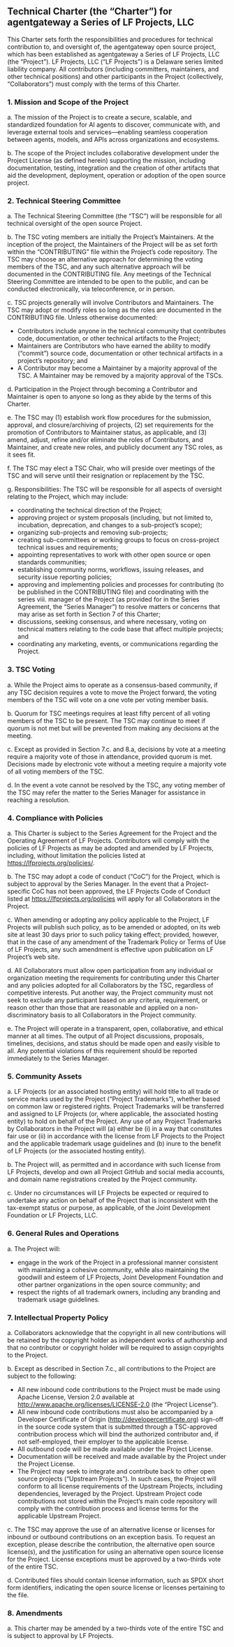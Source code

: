 ## Technical Charter (the “Charter”) for agentgateway a Series of LF Projects, LLC

This Charter sets forth the responsibilities and procedures for technical contribution to, and
oversight of, the agentgateway open source project, which has been established as agentgateway
a Series of LF Projects, LLC (the “Project”). LF Projects, LLC (“LF Projects”) is a Delaware
series limited liability company. All contributors (including committers, maintainers, and other
technical positions) and other participants in the Project (collectively, “Collaborators”) must
comply with the terms of this Charter.

### 1. Mission and Scope of the Project

a. The mission of the Project is to create a secure, scalable, and standardized
foundation for AI agents to discover, communicate with, and leverage external
tools and services—enabling seamless cooperation between agents, models, and
APIs across organizations and ecosystems.

b. The scope of the Project includes collaborative development under the Project
License (as defined herein) supporting the mission, including documentation,
testing, integration and the creation of other artifacts that aid the development,
deployment, operation or adoption of the open source project.

### 2. Technical Steering Committee

a. The Technical Steering Committee (the “TSC”) will be responsible for all
technical oversight of the open source Project.

b. The TSC voting members are initially the Project’s Maintainers. At the inception
of the project, the Maintainers of the Project will be as set forth within the
“CONTRIBUTING” file within the Project’s code repository. The TSC may
choose an alternative approach for determining the voting members of the TSC,
and any such alternative approach will be documented in the CONTRIBUTING
file. Any meetings of the Technical Steering Committee are intended to be open
to the public, and can be conducted electronically, via teleconference, or in
person.

c. TSC projects generally will involve Contributors and Maintainers. The TSC may
adopt or modify roles so long as the roles are documented in the
CONTRIBUTING file. Unless otherwise documented:
- Contributors include anyone in the technical community that contributes
code, documentation, or other technical artifacts to the Project; 
- Maintainers are Contributors who have earned the ability to modify
(“commit”) source code, documentation or other technical artifacts in a
project’s repository; and 
- A Contributor may become a Maintainer by a majority approval of the
TSC. A Maintainer may be removed by a majority approval of the TSCs. 

d. Participation in the Project through becoming a Contributor and Maintainer is
open to anyone so long as they abide by the terms of this Charter.

e. The TSC may (1) establish work flow procedures for the submission, approval,
and closure/archiving of projects, (2) set requirements for the promotion of
Contributors to Maintainer status, as applicable, and (3) amend, adjust, refine
and/or eliminate the roles of Contributors, and Maintainer, and create new roles,
and publicly document any TSC roles, as it sees fit.

f. The TSC may elect a TSC Chair, who will preside over meetings of the TSC and
will serve until their resignation or replacement by the TSC.

g. Responsibilities: The TSC will be responsible for all aspects of oversight relating
to the Project, which may include:

- coordinating the technical direction of the Project;
- approving project or system proposals (including, but not limited to,
incubation, deprecation, and changes to a sub-project’s scope);
- organizing sub-projects and removing sub-projects;
- creating sub-committees or working groups to focus on cross-project
technical issues and requirements;
- appointing representatives to work with other open source or open
standards communities;
- establishing community norms, workflows, issuing releases, and security
issue reporting policies;
- approving and implementing policies and processes for contributing (to be
published in the CONTRIBUTING file) and coordinating with the series
viii. manager of the Project (as provided for in the Series Agreement, the
“Series Manager”) to resolve matters or concerns that may arise as set
forth in Section 7 of this Charter;
- discussions, seeking consensus, and where necessary, voting on technical
matters relating to the code base that affect multiple projects; and
- coordinating any marketing, events, or communications regarding the
Project.

### 3. TSC Voting

a. While the Project aims to operate as a consensus-based community, if any TSC
decision requires a vote to move the Project forward, the voting members of the
TSC will vote on a one vote per voting member basis.

b. Quorum for TSC meetings requires at least fifty percent of all voting members of
the TSC to be present. The TSC may continue to meet if quorum is not met but
will be prevented from making any decisions at the meeting.

c. Except as provided in Section 7.c. and 8.a, decisions by vote at a meeting require
a majority vote of those in attendance, provided quorum is met. Decisions made
by electronic vote without a meeting require a majority vote of all voting
members of the TSC.

d. In the event a vote cannot be resolved by the TSC, any voting member of the TSC
may refer the matter to the Series Manager for assistance in reaching a resolution.

### 4. Compliance with Policies

a. This Charter is subject to the Series Agreement for the Project and the Operating
Agreement of LF Projects. Contributors will comply with the policies of LF
Projects as may be adopted and amended by LF Projects, including, without
limitation the policies listed at https://lfprojects.org/policies/.

b. The TSC may adopt a code of conduct (“CoC”) for the Project, which is subject to
approval by the Series Manager. In the event that a Project-specific CoC has not
been approved, the LF Projects Code of Conduct listed at
https://lfprojects.org/policies will apply for all Collaborators in the Project.

c. When amending or adopting any policy applicable to the Project, LF Projects will
publish such policy, as to be amended or adopted, on its web site at least 30 days
prior to such policy taking effect; provided, however, that in the case of any
amendment of the Trademark Policy or Terms of Use of LF Projects, any such
amendment is effective upon publication on LF Project’s web site.

d. All Collaborators must allow open participation from any individual or
organization meeting the requirements for contributing under this Charter and any
policies adopted for all Collaborators by the TSC, regardless of competitive
interests. Put another way, the Project community must not seek to exclude any
participant based on any criteria, requirement, or reason other than those that are
reasonable and applied on a non-discriminatory basis to all Collaborators in the
Project community.

e. The Project will operate in a transparent, open, collaborative, and ethical manner
at all times. The output of all Project discussions, proposals, timelines, decisions,
and status should be made open and easily visible to all. Any potential violations
of this requirement should be reported immediately to the Series Manager.

### 5. Community Assets

a. LF Projects (or an associated hosting entity) will hold title to all trade or service
marks used by the Project (“Project Trademarks”), whether based on common law
or registered rights. Project Trademarks will be transferred and assigned to LF
Projects (or, where applicable, the associated hosting entity) to hold on behalf of
the Project. Any use of any Project Trademarks by Collaborators in the Project
will (a) either be (i) in a way that constitutes fair use or (ii) in accordance with the
license from LF Projects to the Project and the applicable trademark usage
guidelines and (b) inure to the benefit of LF Projects (or the associated hosting
entity).

b. The Project will, as permitted and in accordance with such license from LF
Projects, develop and own all Project GitHub and social media accounts, and
domain name registrations created by the Project community.

c. Under no circumstances will LF Projects be expected or required to undertake any
action on behalf of the Project that is inconsistent with the tax-exempt status or
purpose, as applicable, of the Joint Development Foundation or LF Projects, LLC.

### 6. General Rules and Operations

a. The Project will:
- engage in the work of the Project in a professional manner consistent with
maintaining a cohesive community, while also maintaining the goodwill
and esteem of LF Projects, Joint Development Foundation and other
partner organizations in the open source community; and
- respect the rights of all trademark owners, including any branding and
trademark usage guidelines.

### 7. Intellectual Property Policy

a. Collaborators acknowledge that the copyright in all new contributions will be
retained by the copyright holder as independent works of authorship and that no
contributor or copyright holder will be required to assign copyrights to the
Project.

b. Except as described in Section 7.c., all contributions to the Project are subject to
the following:
- All new inbound code contributions to the Project must be made using
Apache License, Version 2.0 available at
http://www.apache.org/licenses/LICENSE-2.0 (the “Project License”).
- All new inbound code contributions must also be accompanied by a
Developer Certificate of Origin (http://developercertificate.org) sign-off in
the source code system that is submitted through a TSC-approved
contribution process which will bind the authorized contributor and, if not
self-employed, their employer to the applicable license.
- All outbound code will be made available under the Project License.
- Documentation will be received and made available by the Project under
the Project License.
- The Project may seek to integrate and contribute back to other open source
projects (“Upstream Projects”). In such cases, the Project will conform to
all license requirements of the Upstream Projects, including dependencies,
leveraged by the Project. Upstream Project code contributions not stored
within the Project’s main code repository will comply with the
contribution process and license terms for the applicable Upstream
Project.

c. The TSC may approve the use of an alternative license or licenses for inbound or
outbound contributions on an exception basis. To request an exception, please
describe the contribution, the alternative open source license(s), and the
justification for using an alternative open source license for the Project. License
exceptions must be approved by a two-thirds vote of the entire TSC.

d. Contributed files should contain license information, such as SPDX short form
identifiers, indicating the open source license or licenses pertaining to the file.

### 8. Amendments

a. This charter may be amended by a two-thirds vote of the entire TSC and is subject
to approval by LF Projects.
